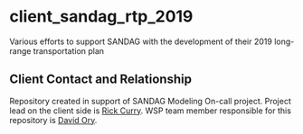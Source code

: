 # client_sandag_rtp_2019
Various efforts to support SANDAG with the development of their 2019 long-range transportation plan

## Client Contact and Relationship
Repository created in support of SANDAG Modeling On-call project. Project lead on the client side is [Rick Curry](rick.curry@sandag.org). WSP team member responsible for this repository is [David Ory](david.ory@wsp.com). 

